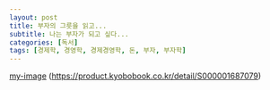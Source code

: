 ```yaml
---
layout: post
title: 부자의 그릇을 읽고...
subtitle: 나는 부자가 되고 싶다...
categories: [독서]
tags: [경제학, 경영학, 경제경영학, 돈, 부자, 부자학]
---
```


[my-image](../assets/images/부자의그릇_cover.jpeg)
(https://product.kyobobook.co.kr/detail/S000001687079)